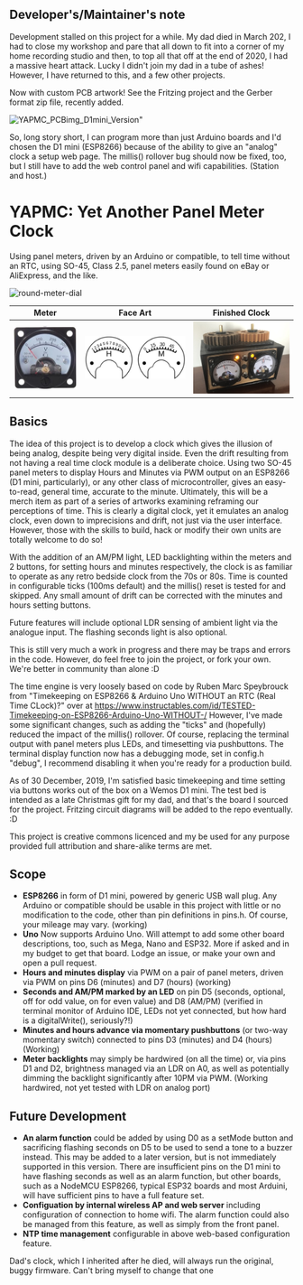## Developer's/Maintainer's note

Development stalled on this project for a while. My dad died in March 202, I had to close my workshop and pare that all down to fit into a corner of my home recording studio and then, to top all that off at the end of 2020, I had a massive heart attack. Lucky I didn't join my dad in a tube of ashes! However, I have returned to this, and a few other projects.

Now with custom PCB artwork! See the Fritzing project and the Gerber format zip file, recently added.

![YAPMC_PCBimg_D1mini_Version"](https://user-images.githubusercontent.com/46626696/203237052-1747fa44-66f8-4580-ad78-948db6ee14b4.png)

So, long story short, I can program more than just Arduino boards and I'd chosen the D1 mini (ESP8266) because of the ability to give an "analog" clock a setup web page. The millis() rollover bug should now be fixed, too, but I still have to add the web control panel and wifi capabilities. (Station and host.)

# YAPMC: Yet Another Panel Meter Clock
Using panel meters, driven by an Arduino or compatible, to tell time without an RTC, using SO-45, Class 2.5, panel meters easily found on eBay or AliExpress, and the like.

![round-meter-dial](https://user-images.githubusercontent.com/46626696/203238151-de57e7d6-5c3d-478b-ad19-1cc08ff8be3d.jpg)


Meter        | Face Art      | Finished Clock
------------ | ------------- | -------------
![s-l1600](panel-meter-clock-case/s-l1600.jpg) | ![New dials](panel-meter-clock-case/round-meter-dial.jpg) | ![Meter Case](panel-meter-clock-case/clock-sml.jpeg)
          
## Basics
The idea of this project is to develop a clock which gives the illusion of being analog, despite being very digital inside. Even the drift resulting from not having a real time clock module is a deliberate choice. Using two SO-45 panel meters to display Hours and Minutes via PWM output on an ESP8266 (D1 mini, particularly), or any other class of microcontroller, gives an easy-to-read, general time, accurate to the minute. Ultimately, this will be a merch item as part of a series of artworks examining reframing our perceptions of time. This is clearly a digital clock, yet it emulates an analog clock, even down to imprecisions and drift, not just via the user interface. However, those with the skills to build, hack or modify their own units are totally welcome to do so! 

With the addition of an AM/PM light, LED backlighting within the meters and 2 buttons, for setting hours and minutes respectively, the clock is as familiar to operate as any retro bedside clock from the 70s or 80s. Time is counted in configurable ticks (100ms default) and the millis() reset is tested for and skipped. Any small amount of drift can be corrected with the minutes and hours setting buttons.

Future features will include optional LDR sensing of ambient light via the analogue input. The flashing seconds light is also optional.

This is still very much a work in progress and there may be traps and errors in the code. However, do feel free to join the project, or fork your own. We're better in community than alone :D

The time engine is very loosely based on code by Ruben Marc Speybrouck from "Timekeeping on ESP8266 & Arduino Uno WITHOUT an RTC (Real Time CLock)?" over at https://www.instructables.com/id/TESTED-Timekeeping-on-ESP8266-Arduino-Uno-WITHOUT-/ However, I've made some significant changes, such as adding the "ticks" and (hopefully) reduced the impact of the millis() rollover. Of course, replacing the terminal output with panel meters plus LEDs, and timesetting via pushbuttons. The terminal display function now has a debugging mode, set in config.h "debug", I recommend disabling it when you're ready for a production build.

As of 30 December, 2019, I'm satisfied basic timekeeping and time setting via buttons works out of the box on a Wemos D1 mini. The test bed is intended as a late Christmas gift for my dad, and that's the board I sourced for the project. Fritzing circuit diagrams will be added to the repo eventually. :D
 
This project is creative commons licenced and my be used for any purpose provided full attribution and share-alike terms are met.

## Scope
* __ESP8266__ in form of D1 mini, powered by generic USB wall plug. Any Arduino or compatible should be usable in this project with little or no modification to the code, other than pin definitions in pins.h. Of course, your mileage may vary. (working)
* __Uno__ Now supports Arduino Uno. Will attempt to add some other board descriptions, too, such as Mega, Nano and ESP32. More if asked and in my budget to get that board. Lodge an issue, or make your own and open a pull request.
* __Hours and minutes display__ via PWM on a pair of panel meters, driven via PWM on pins D6 (minutes) and D7 (hours) (working)
* __Seconds and AM/PM marked by an LED__ on pin D5 (seconds, optional, off for odd value, on for even value) and D8 (AM/PM) (verified in terminal monitor of Arduino IDE, LEDs not yet connected, but how hard is a digitalWrite(), seriously?!)
* __Minutes and hours advance via momentary pushbuttons__ (or two-way momentary switch) connected to pins D3 (minutes) and D4 (hours) (Working)
* __Meter backlights__ may simply be hardwired (on all the time) or, via pins D1 and D2, brightness managed via an LDR on A0, as well as potentially dimming the backlight significantly after 10PM via PWM. (Working hardwired, not yet tested with LDR on analog port)
## Future Development
* __An alarm function__ could be added by using D0 as a setMode button and sacrificing flashing seconds on D5 to be used to send a tone to a buzzer instead. This may be added to a later version, but is not immediately supported in this version. There are insufficient pins on the D1 mini to have flashing seconds as well as an alarm function, but other boards, such as a NodeMCU ESP8266, typical ESP32 boards and most Arduini, will have sufficient pins to have a full feature set.
* __Configuation by internal wireless AP and web server__ including configuration of connection to home wifi. The alarm function could also be managed from this feature, as well as simply from the front panel.
* __NTP time management__ configurable in above web-based configuration feature.

Dad's clock, which I inherited after he died, will always run the original, buggy firmware. Can't bring myself to change that one
